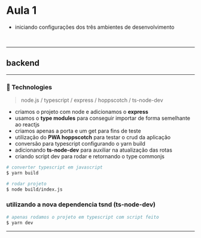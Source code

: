 <h1> Aula 1 </h1>

* iniciando configurações dos três ambientes de desenvolvimento


<br />

---
## backend
-------

### :rocket: Technologies 
> node.js / typescript / express / hoppscotch / ts-node-dev

- criamos o projeto com node e adicionamos o **express**
- usamos o <strong>type modules</strong> para conseguir importar de forma semelhante ao reactjs
- criamos apenas a porta e um get para fins de teste
- utilização do **PWA hoppscotch** para testar o crud da aplicação
- conversão para typescript configurando o yarn build
- adicionando **ts-node-dev** para auxiliar na atualização das rotas
- criando script dev para rodar e retornando o type commonjs

```bash
# converter typescript em javascript
$ yarn build

# rodar projeto
$ node build/index.js
```

### utilizando a nova dependencia tsnd (ts-node-dev)
```bash
# apenas rodamos o projeto em typescript com script feito
$ yarn dev
```

---